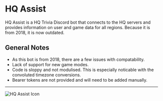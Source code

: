 # HQ Assist
HQ Assist is a HQ Trivia Discord bot that connects to the HQ servers and provides information on user and game data for all regions. Because it is from 2018, it is now outdated.

## General Notes
* As this bot is from 2018, there are a few issues with compatability.
* Lack of support for new game modes.
* Code is sloppy and not modulised. This is especially noticable with the convoluted timezone conversions.
* Bearer tokens are not provided and will need to be added manually.

---

![HQ Assist Icon](https://i.imgur.com/D0tzEkz.png)
